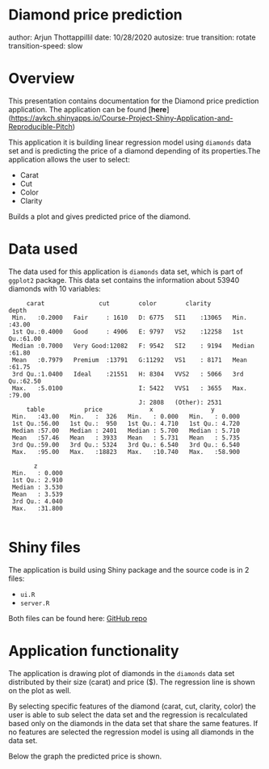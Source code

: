 <style type="text/css">

.reveal pre code {
  display: block; padding: 0.3em;
  font-size: 1em;
  
</style>


Diamond price prediction
========================================================
author: Arjun Thottappillil
date: 10/28/2020
autosize: true
transition: rotate
transition-speed: slow

Overview
========================================================
This presentation contains documentation for the Diamond price prediction application. The application can be found [**here**] (https://avkch.shinyapps.io/Course-Project-Shiny-Application-and-Reproducible-Pitch)

This application it is building linear regression model using `diamonds` data set and is predicting the price of a diamond depending of its properties.The application allows the user to select:
- Carat
- Cut
- Color
- Clarity

Builds a plot and gives predicted price of the diamond.

Data used
========================================================

The data used for this application is `diamonds` data set, which is part of `ggplot2` package.
This data set contains the information about 53940 diamonds with 10 variables:



```
     carat               cut        color        clarity          depth      
 Min.   :0.2000   Fair     : 1610   D: 6775   SI1    :13065   Min.   :43.00  
 1st Qu.:0.4000   Good     : 4906   E: 9797   VS2    :12258   1st Qu.:61.00  
 Median :0.7000   Very Good:12082   F: 9542   SI2    : 9194   Median :61.80  
 Mean   :0.7979   Premium  :13791   G:11292   VS1    : 8171   Mean   :61.75  
 3rd Qu.:1.0400   Ideal    :21551   H: 8304   VVS2   : 5066   3rd Qu.:62.50  
 Max.   :5.0100                     I: 5422   VVS1   : 3655   Max.   :79.00  
                                    J: 2808   (Other): 2531                  
     table           price             x                y         
 Min.   :43.00   Min.   :  326   Min.   : 0.000   Min.   : 0.000  
 1st Qu.:56.00   1st Qu.:  950   1st Qu.: 4.710   1st Qu.: 4.720  
 Median :57.00   Median : 2401   Median : 5.700   Median : 5.710  
 Mean   :57.46   Mean   : 3933   Mean   : 5.731   Mean   : 5.735  
 3rd Qu.:59.00   3rd Qu.: 5324   3rd Qu.: 6.540   3rd Qu.: 6.540  
 Max.   :95.00   Max.   :18823   Max.   :10.740   Max.   :58.900  
                                                                  
       z         
 Min.   : 0.000  
 1st Qu.: 2.910  
 Median : 3.530  
 Mean   : 3.539  
 3rd Qu.: 4.040  
 Max.   :31.800  
                 
```

Shiny files
========================================================

The application is build using Shiny package and the source code is in 2 files:
- `ui.R`
- `server.R`

Both files can be found here: [GitHub repo](https://github.com/at358/Shiny-Application-and-Reproducible-Pitch)

Application functionality
========================================================

The application is drawing plot of diamonds in the `diamonds` data set distributed by their size (carat) and price ($). The regression line is shown on the plot as well. 

By selecting specific features of the diamond (carat, cut, clarity, color) the user is able to sub select the data set and the regression is recalculated based only on the diamonds in the data set that share the same features. If no features are selected the regression model is using all diamonds in the data set.

Below the graph the predicted price is shown.
```
